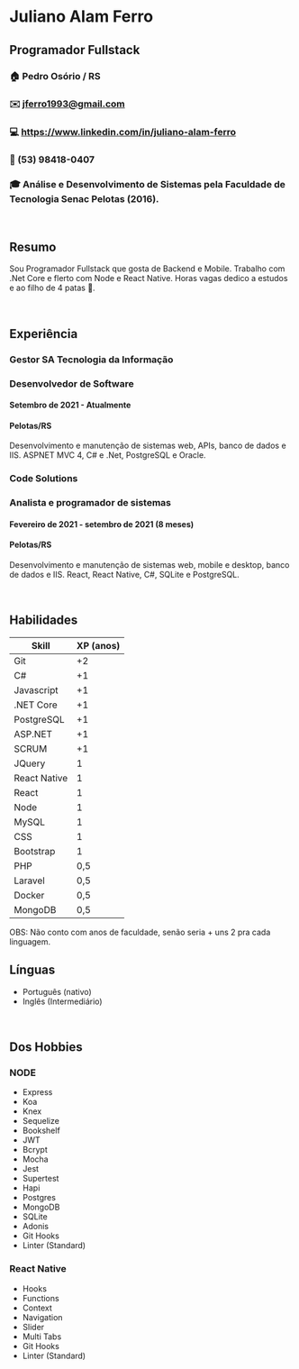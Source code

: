# Juliano Alam Ferro
## Programador Fullstack
### 🏠 Pedro Osório / RS
### ✉️ jferro1993@gmail.com
### 💻 https://www.linkedin.com/in/juliano-alam-ferro
### 📱 (53) 98418-0407
### 🎓 Análise e Desenvolvimento de Sistemas pela Faculdade de Tecnologia Senac Pelotas (2016).

<br>

## Resumo
Sou Programador Fullstack que gosta de Backend e Mobile. 
Trabalho com .Net Core e flerto com Node e React Native.
Horas vagas dedico a estudos e ao filho de 4 patas 🐶. 

<br>
    
## Experiência
### Gestor SA Tecnologia da Informação
### Desenvolvedor de Software
#### Setembro de 2021 - Atualmente
#### Pelotas/RS
Desenvolvimento e manutenção de sistemas web, APIs, banco de dados e IIS. ASPNET MVC 4, C# e .Net, PostgreSQL e Oracle.


### Code Solutions
### Analista e programador de sistemas
#### Fevereiro de 2021 - setembro de 2021 (8 meses)
#### Pelotas/RS
Desenvolvimento e manutenção de sistemas web, mobile e desktop, banco de dados e IIS. React, React Native, C#, SQLite e PostgreSQL.

<br>

## Habilidades

| Skill | XP (anos)  
|--- |--- |
| Git | +2 | 
| C# | +1 | 
| Javascript | +1 | 
| .NET Core | +1 | 
| PostgreSQL | +1 | 
| ASP.NET | +1 | 
| SCRUM | +1 | 
| JQuery | 1 | 
| React Native | 1 | 
| React | 1 | 
| Node | 1 | 
| MySQL | 1 | 
| CSS | 1 | 
| Bootstrap | 1 | 
| PHP | 0,5 | 
| Laravel | 0,5 | 
| Docker | 0,5 | 
| MongoDB | 0,5 | 
 
 OBS: Não conto com anos de faculdade, senão seria + uns 2 pra cada linguagem.

## Línguas
* Português (nativo)
* Inglês (Intermediário)

<br>

## Dos Hobbies

 ### NODE
* Express
* Koa
* Knex
* Sequelize
* Bookshelf
* JWT
* Bcrypt
* Mocha
* Jest
* Supertest
* Hapi
* Postgres
* MongoDB
* SQLite
* Adonis
* Git Hooks
* Linter (Standard)

### React Native

* Hooks
* Functions
* Context
* Navigation
* Slider
* Multi Tabs
* Git Hooks
* Linter (Standard)

